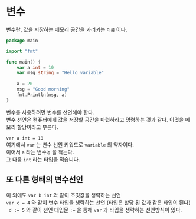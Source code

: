 # 변수

변수란, 값을 저장하는 메모리 공간을 가리키는 `이름` 이다.  

```go
package main

import "fmt"

func main() {
	var a int = 10
	var msg string = "Hello variable"
	
	a = 20
	msg = "Good morning"
	fmt.Println(msg, a)
}
```

변수를 사용하려면 변수를 선언해야 한다.  
변수 선언은 컴퓨터에게 값을 저장할 공간을 마련하라고 명령하는 것과 같다. 이것을 메모리 할당이라고 부른다.  

`var a int = 10`  
여기에서 `var` 는 변수 선원 키워드로 `variable` 의 약자이다.  
이어서 `a` 라는 변수`명` 을 적는다.  
그 다음 `int` 라는 타입을 적습니다.  

## 또 다른 형태의 변수선언 

이 외에도 `var b int` 와 같이 초깃값을 생략하는 선언  
`var c = 4` 와 같이 변수 타입을 생략하는 선언 (타입은 할당 된 값과 같은 타입이 된다)  
` d := 5` 와 같이 선언 대입문 `:=` 을 통해 `var` 과 타입을 생략하는 선언방식이 있다.  
